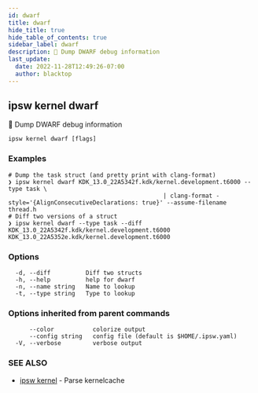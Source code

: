 ```yaml
---
id: dwarf
title: dwarf
hide_title: true
hide_table_of_contents: true
sidebar_label: dwarf
description: 🚧 Dump DWARF debug information
last_update:
  date: 2022-11-28T12:49:26-07:00
  author: blacktop
---
```

## ipsw kernel dwarf

🚧 Dump DWARF debug information

```
ipsw kernel dwarf [flags]
```

### Examples

```
# Dump the task struct (and pretty print with clang-format)
❯ ipsw kernel dwarf KDK_13.0_22A5342f.kdk/kernel.development.t6000 --type task \
											| clang-format -style='{AlignConsecutiveDeclarations: true}' --assume-filename thread.h
# Diff two versions of a struct
❯ ipsw kernel dwarf --type task --diff KDK_13.0_22A5342f.kdk/kernel.development.t6000 KDK_13.0_22A5352e.kdk/kernel.development.t6000
```

### Options

```
  -d, --diff          Diff two structs
  -h, --help          help for dwarf
  -n, --name string   Name to lookup
  -t, --type string   Type to lookup
```

### Options inherited from parent commands

```
      --color           colorize output
      --config string   config file (default is $HOME/.ipsw.yaml)
  -V, --verbose         verbose output
```

### SEE ALSO

* [ipsw kernel](/docs/cli/ipsw/kernel)	 - Parse kernelcache

